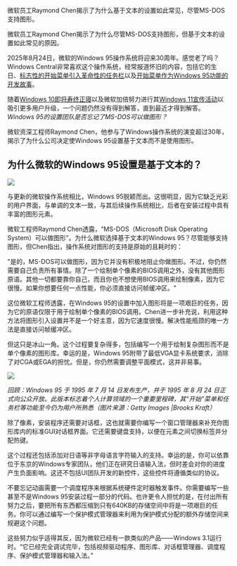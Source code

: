 
<!--
title: Windows 95 安装界面背后的秘密，竟是工程师的无奈之举？29年后，一位资深微软工程师承认“MS-DOS可以做图形”，但公司选择了平庸的UI——因为Windows 3.1运行时已经满足了缺失的功能。
cover: https://cdn.mos.cms.futurecdn.net/wB3p4ESGaRCJYqX5FykaxN-1200-80.jpg
-->

微软员工Raymond Chen揭示了为什么基于文本的设置如此常见，尽管MS-DOS支持图形。

微软员工Raymond Chen揭示了为什么尽管MS-DOS支持图形，但基于文本的设置如此常见的原因。

2025年8月24日，微软的Windows 95操作系统将迎来30周年。感觉老了吗？Windows Central非常喜欢这个操作系统，经常报道怀旧的内容，包括它的生日、[标志性的开始菜单引入革命性的任务栏](https://www.windowscentral.com/software-apps/celebrating-29-years-of-windows-95)以及[开始菜单作为Windows 95功能的开发故事](https://www.windowscentral.com/software-apps/windows-11/microsoft-veteran-software-engineer-explains-the-development-of-the-start-menu-as-a-windows-95-feature-before-it-turned-into-a-windows-11-billboard)。

随着[Windows 10即将寿终正寝](https://www.windowscentral.com/software-apps/windows-10/microsoft-gives-a-subtle-reminder-about-the-upcoming-death-of-windows-10)以及微软加倍努力进行其[Windows 11宣传活动](https://www.windowscentral.com/software-apps/windows-11/microsoft-temporarily-pumps-the-brakes-on-its-intrusive-windows-11-ads-after-receiving-constant-backlash-from-windows-10-users)以吸引更多用户升级，一个问题仍然没有得到解答，直到最近才得到解答。*Windows 95的设置团队是否忘记了MS-DOS可以做图形？*

微软资深工程师Raymond Chen，他参与了Windows操作系统的演变超过30年，揭示了为什么公司决定使Windows 95设置基于文本而不是使用图形。

## 为什么微软的Windows 95设置是基于文本的？

![](https://cdn.mos.cms.futurecdn.net/d4ZAFjyj5y62XMmHGHyg3i-1200-80.png.webp)

与更新的微软操作系统相比，Windows 95脱颖而出。这很明显，因为它缺乏光彩的用户界面，与单调的文本一致，与其后续操作系统相比，后者在安装过程中具有丰富的图形元素。

微软工程师Raymond Chen透露，“MS-DOS（Microsoft Disk Operating System）可以做图形”。为什么微软选择基于文本的Windows 95？尽管能够支持图形，但Chen指出，操作系统对图形的支持是原始的且耗时的：

"是的，MS-DOS可以做图形，因为它并没有积极地阻止你做图形。不过，你仍然需要自己负责所有事情。除了一个绘制单个像素的BIOS调用之外，没有其他图形原语。其他一切都要靠你自己，而且你也不想使用BIOS调用来绘制像素，因为它很慢。如果你想要任何一点性能，你必须直接访问帧缓冲区。" 

这位微软工程师透露，在Windows 95的设置中加入图形将是一项艰巨的任务，因为它的原语仅限于用于绘制单个像素的BIOS调用。Chen进一步补充说，利用这种方法将图形引入设置并不是一个好主意，因为它速度很慢。解决性能瓶颈的唯一方法是直接访问帧缓冲区。

但这只是冰山一角。这个过程要复杂得多，包括编写一个用于绘制复杂图形而不是单个像素的图形库。幸运的是，Windows 95附带了最低VGA显卡系统要求，消除了对CGA或EGA的担忧。但是，你仍然需要调整平面模式，这并非易事。

![](https://cdn.mos.cms.futurecdn.net/3gEGX3NgVC6fBFUwAAywq5-1200-80.jpg.webp)

*回顾：Windows 95 于 1995 年 7 月 14 日发布生产，并于 1995 年 8 月 24 日正式向公众开放。此版本标志着个人计算领域的一个重要里程碑，其“开始”菜单和任务栏等功能至今仍为用户所熟悉（图片来源：Getty Images |Brooks Kraft）*

除了像素，安装程序还需要对话框，这也就需要你编写一个窗口管理器来补充你图形库内的标准GUI对话框界面。它还需要键盘支持，以便在元素之间切换标签并分配热键。

这个过程还包括添加对日语等非字母语言字符输入的支持。幸运的是，你可以依靠位于东京的Windows专家团队，他们正在研究日语输入法，但时差会对你的进度产生负面影响。这还不包括UI团队开发的新控件，这些控件将遵循类似的协议。

不要忘记动画需要一个调度程序来根据系统硬件定时器触发事件。你需要编写一些甚至不是Windows 95安装过程一部分的代码。也许更令人担忧的是，在付出所有努力之后，要把所有东西都压缩到只有640KB的存储空间中将是一项艰巨的任务。你可以通过编写一个保护模式管理器来利用为保护模式分配的额外存储空间来规避这个问题。

这些努力似乎适得其反，因为微软已经有一款类似的产品——Windows 3.1运行时。“它已经完全调试完毕，包括视频驱动程序、图形库、对话框管理器、调度程序、保护模式管理器和输入法。”